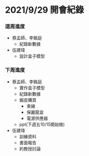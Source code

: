 # 2021/9/29 開會紀錄
### 這周進度

- 蔡孟師、李銘庭
    - 紀錄新數據
- 伍建瑋
    - 設計盒子模型
   
### 下周進度

- 蔡孟師、李銘庭
    - 實作盒子模型
    - 紀錄新數據
    - 蝦皮購買
    	- 束線
    	- 保麗龍盒
    	- 電源供應器
	- ppt(下週五10/15開始做)
- 伍建瑋
    - 訓練資料
    - 書面報告
    - 約教授討論